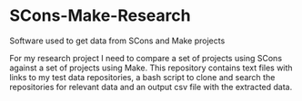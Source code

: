 # SCons-Make-Research
Software used to get data from SCons and Make projects

For my research project I need to compare a set of projects using SCons against a set of projects using Make. This repository contains text files with links to my test data repositories, a bash script to clone and search the repositories for relevant data and an output csv file with the extracted data.
